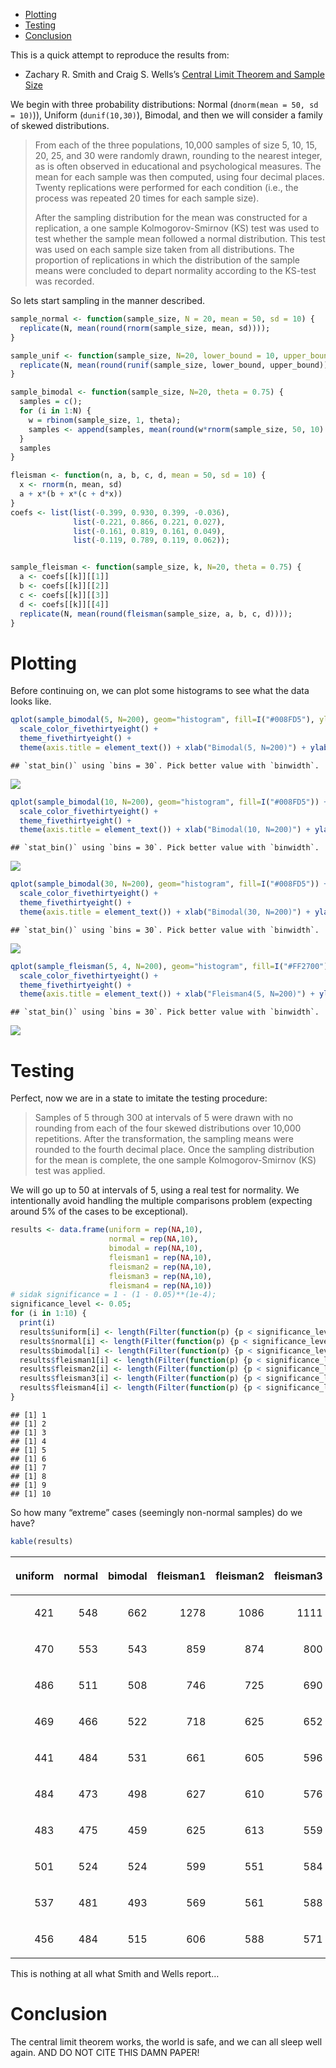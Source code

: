   - [Plotting](#plotting)
  - [Testing](#testing)
  - [Conclusion](#conclusion)

This is a quick attempt to reproduce the results from:

  - Zachary R. Smith and Craig S. Wells’s [Central Limit Theorem and
    Sample
    Size](https://www.umass.edu/remp/Papers/Smith&Wells_NERA06.pdf)

We begin with three probability distributions: Normal (`dnorm(mean = 50,
sd = 10)`)), Uniform (`dunif(10,30)`), Bimodal, and then we will
consider a family of skewed distributions.

> From each of the three populations, 10,000 samples of size 5, 10, 15,
> 20, 25, and 30 were randomly drawn, rounding to the nearest integer,
> as is often observed in educational and psychological measures. The
> mean for each sample was then computed, using four decimal places.
> Twenty replications were performed for each condition (i.e., the
> process was repeated 20 times for each sample size).
> 
> After the sampling distribution for the mean was constructed for a
> replication, a one sample Kolmogorov-Smirnov (KS) test was used to
> test whether the sample mean followed a normal distribution. This test
> was used on each sample size taken from all distributions. The
> proportion of replications in which the distribution of the sample
> means were concluded to depart normality according to the KS-test was
> recorded.

So lets start sampling in the manner described.

``` r
sample_normal <- function(sample_size, N = 20, mean = 50, sd = 10) {
  replicate(N, mean(round(rnorm(sample_size, mean, sd))));
}

sample_unif <- function(sample_size, N=20, lower_bound = 10, upper_bound = 30) {
  replicate(N, mean(round(runif(sample_size, lower_bound, upper_bound))))
}

sample_bimodal <- function(sample_size, N=20, theta = 0.75) {
  samples = c();
  for (i in 1:N) {
    w = rbinom(sample_size, 1, theta);
    samples <- append(samples, mean(round(w*rnorm(sample_size, 50, 10) + (1 - w)*rnorm(sample_size, 85, 10))));
  }
  samples
}

fleisman <- function(n, a, b, c, d, mean = 50, sd = 10) {
  x <- rnorm(n, mean, sd)
  a + x*(b + x*(c + d*x))
}
coefs <- list(list(-0.399, 0.930, 0.399, -0.036),
              list(-0.221, 0.866, 0.221, 0.027),
              list(-0.161, 0.819, 0.161, 0.049),
              list(-0.119, 0.789, 0.119, 0.062));


sample_fleisman <- function(sample_size, k, N=20, theta = 0.75) {
  a <- coefs[[k]][[1]]
  b <- coefs[[k]][[2]]
  c <- coefs[[k]][[3]]
  d <- coefs[[k]][[4]]
  replicate(N, mean(round(fleisman(sample_size, a, b, c, d))));
}
```

# Plotting

Before continuing on, we can plot some histograms to see what the data
looks
like.

``` r
qplot(sample_bimodal(5, N=200), geom="histogram", fill=I("#008FD5"), ylab="Bimodal(5, N=200)") +
  scale_color_fivethirtyeight() +
  theme_fivethirtyeight() +
  theme(axis.title = element_text()) + xlab("Bimodal(5, N=200)") + ylab("density")
```

    ## `stat_bin()` using `bins = 30`. Pick better value with `binwidth`.

![](2019-06-18-central-limit-theorem_files/figure-gfm/unnamed-chunk-2-1.png)<!-- -->

``` r
qplot(sample_bimodal(10, N=200), geom="histogram", fill=I("#008FD5")) +
  scale_color_fivethirtyeight() +
  theme_fivethirtyeight() +
  theme(axis.title = element_text()) + xlab("Bimodal(10, N=200)") + ylab("density")
```

    ## `stat_bin()` using `bins = 30`. Pick better value with `binwidth`.

![](2019-06-18-central-limit-theorem_files/figure-gfm/unnamed-chunk-3-1.png)<!-- -->

``` r
qplot(sample_bimodal(30, N=200), geom="histogram", fill=I("#008FD5")) +
  scale_color_fivethirtyeight() +
  theme_fivethirtyeight() +
  theme(axis.title = element_text()) + xlab("Bimodal(30, N=200)") + ylab("density")
```

    ## `stat_bin()` using `bins = 30`. Pick better value with `binwidth`.

![](2019-06-18-central-limit-theorem_files/figure-gfm/unnamed-chunk-4-1.png)<!-- -->

``` r
qplot(sample_fleisman(5, 4, N=200), geom="histogram", fill=I("#FF2700")) +
  scale_color_fivethirtyeight() +
  theme_fivethirtyeight() +
  theme(axis.title = element_text()) + xlab("Fleisman4(5, N=200)") + ylab("density")
```

    ## `stat_bin()` using `bins = 30`. Pick better value with `binwidth`.

![](2019-06-18-central-limit-theorem_files/figure-gfm/unnamed-chunk-5-1.png)<!-- -->

# Testing

Perfect, now we are in a state to imitate the testing procedure:

> Samples of 5 through 300 at intervals of 5 were drawn with no rounding
> from each of the four skewed distributions over 10,000 repetitions.
> After the transformation, the sampling means were rounded to the
> fourth decimal place. Once the sampling distribution for the mean is
> complete, the one sample Kolmogorov-Smirnov (KS) test was applied.

We will go up to 50 at intervals of 5, using a real test for normality.
We intentionally avoid handling the multiple comparisons problem
(expecting around 5% of the cases to be exceptional).

``` r
results <- data.frame(uniform = rep(NA,10),
                      normal = rep(NA,10),
                      bimodal = rep(NA,10),
                      fleisman1 = rep(NA,10),
                      fleisman2 = rep(NA,10),
                      fleisman3 = rep(NA,10),
                      fleisman4 = rep(NA,10))
# sidak significance = 1 - (1 - 0.05)**(1e-4);
significance_level <- 0.05;
for (i in 1:10) {
  print(i)
  results$uniform[i] <- length(Filter(function(p) {p < significance_level}, replicate(10000, shapiro.test(sample_unif(5*i))$p)))
  results$normal[i] <- length(Filter(function(p) {p < significance_level}, replicate(10000, shapiro.test(sample_normal(5*i))$p)))
  results$bimodal[i] <- length(Filter(function(p) {p < significance_level}, replicate(10000, shapiro.test(sample_bimodal(5*i))$p)))
  results$fleisman1[i] <- length(Filter(function(p) {p < significance_level}, replicate(10000, shapiro.test(sample_fleisman(5*i, 1))$p)))
  results$fleisman2[i] <- length(Filter(function(p) {p < significance_level}, replicate(10000, shapiro.test(sample_fleisman(5*i, 2))$p)))
  results$fleisman3[i] <- length(Filter(function(p) {p < significance_level}, replicate(10000, shapiro.test(sample_fleisman(5*i, 3))$p)))
  results$fleisman4[i] <- length(Filter(function(p) {p < significance_level}, replicate(10000, shapiro.test(sample_fleisman(5*i, 4))$p)))
}
```

    ## [1] 1
    ## [1] 2
    ## [1] 3
    ## [1] 4
    ## [1] 5
    ## [1] 6
    ## [1] 7
    ## [1] 8
    ## [1] 9
    ## [1] 10

So how many “extreme” cases (seemingly non-normal samples) do we have?

``` r
kable(results)
```

<table>

<thead>

<tr>

<th style="text-align:right;">

uniform

</th>

<th style="text-align:right;">

normal

</th>

<th style="text-align:right;">

bimodal

</th>

<th style="text-align:right;">

fleisman1

</th>

<th style="text-align:right;">

fleisman2

</th>

<th style="text-align:right;">

fleisman3

</th>

<th style="text-align:right;">

fleisman4

</th>

</tr>

</thead>

<tbody>

<tr>

<td style="text-align:right;">

421

</td>

<td style="text-align:right;">

548

</td>

<td style="text-align:right;">

662

</td>

<td style="text-align:right;">

1278

</td>

<td style="text-align:right;">

1086

</td>

<td style="text-align:right;">

1111

</td>

<td style="text-align:right;">

1080

</td>

</tr>

<tr>

<td style="text-align:right;">

470

</td>

<td style="text-align:right;">

553

</td>

<td style="text-align:right;">

543

</td>

<td style="text-align:right;">

859

</td>

<td style="text-align:right;">

874

</td>

<td style="text-align:right;">

800

</td>

<td style="text-align:right;">

771

</td>

</tr>

<tr>

<td style="text-align:right;">

486

</td>

<td style="text-align:right;">

511

</td>

<td style="text-align:right;">

508

</td>

<td style="text-align:right;">

746

</td>

<td style="text-align:right;">

725

</td>

<td style="text-align:right;">

690

</td>

<td style="text-align:right;">

717

</td>

</tr>

<tr>

<td style="text-align:right;">

469

</td>

<td style="text-align:right;">

466

</td>

<td style="text-align:right;">

522

</td>

<td style="text-align:right;">

718

</td>

<td style="text-align:right;">

625

</td>

<td style="text-align:right;">

652

</td>

<td style="text-align:right;">

648

</td>

</tr>

<tr>

<td style="text-align:right;">

441

</td>

<td style="text-align:right;">

484

</td>

<td style="text-align:right;">

531

</td>

<td style="text-align:right;">

661

</td>

<td style="text-align:right;">

605

</td>

<td style="text-align:right;">

596

</td>

<td style="text-align:right;">

631

</td>

</tr>

<tr>

<td style="text-align:right;">

484

</td>

<td style="text-align:right;">

473

</td>

<td style="text-align:right;">

498

</td>

<td style="text-align:right;">

627

</td>

<td style="text-align:right;">

610

</td>

<td style="text-align:right;">

576

</td>

<td style="text-align:right;">

591

</td>

</tr>

<tr>

<td style="text-align:right;">

483

</td>

<td style="text-align:right;">

475

</td>

<td style="text-align:right;">

459

</td>

<td style="text-align:right;">

625

</td>

<td style="text-align:right;">

613

</td>

<td style="text-align:right;">

559

</td>

<td style="text-align:right;">

583

</td>

</tr>

<tr>

<td style="text-align:right;">

501

</td>

<td style="text-align:right;">

524

</td>

<td style="text-align:right;">

524

</td>

<td style="text-align:right;">

599

</td>

<td style="text-align:right;">

551

</td>

<td style="text-align:right;">

584

</td>

<td style="text-align:right;">

585

</td>

</tr>

<tr>

<td style="text-align:right;">

537

</td>

<td style="text-align:right;">

481

</td>

<td style="text-align:right;">

493

</td>

<td style="text-align:right;">

569

</td>

<td style="text-align:right;">

561

</td>

<td style="text-align:right;">

588

</td>

<td style="text-align:right;">

561

</td>

</tr>

<tr>

<td style="text-align:right;">

456

</td>

<td style="text-align:right;">

484

</td>

<td style="text-align:right;">

515

</td>

<td style="text-align:right;">

606

</td>

<td style="text-align:right;">

588

</td>

<td style="text-align:right;">

571

</td>

<td style="text-align:right;">

553

</td>

</tr>

</tbody>

</table>

This is nothing at all what Smith and Wells report…

# Conclusion

The central limit theorem works, the world is safe, and we can all sleep
well again. AND DO NOT CITE THIS DAMN PAPER\!
